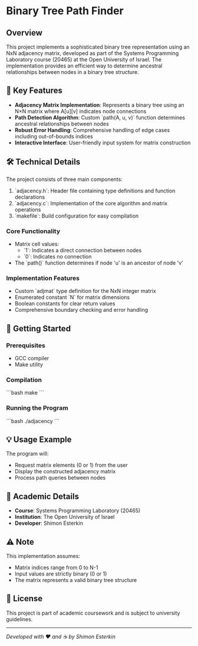 # Binary Tree Path Finder

## Overview
This project implements a sophisticated binary tree representation using an NxN adjacency matrix, developed as part of the Systems Programming Laboratory course (20465) at the Open University of Israel. The implementation provides an efficient way to determine ancestral relationships between nodes in a binary tree structure.

## 🌟 Key Features
- **Adjacency Matrix Implementation**: Represents a binary tree using an N×N matrix where A[u][v] indicates node connections
- **Path Detection Algorithm**: Custom \`path(A, u, v)\` function determines ancestral relationships between nodes
- **Robust Error Handling**: Comprehensive handling of edge cases including out-of-bounds indices
- **Interactive Interface**: User-friendly input system for matrix construction

## 🛠️ Technical Details
The project consists of three main components:
1. \`adjacency.h\`: Header file containing type definitions and function declarations
2. \`adjacency.c\`: Implementation of the core algorithm and matrix operations
3. \`makefile\`: Build configuration for easy compilation

### Core Functionality
- Matrix cell values:
  - \`1\`: Indicates a direct connection between nodes
  - \`0\`: Indicates no connection
- The \`path()\` function determines if node 'u' is an ancestor of node 'v'

### Implementation Features
- Custom \`adjmat\` type definition for the NxN integer matrix
- Enumerated constant \`N\` for matrix dimensions
- Boolean constants for clear return values
- Comprehensive boundary checking and error handling

## 🚀 Getting Started

### Prerequisites
- GCC compiler
- Make utility

### Compilation
\`\`\`bash
make
\`\`\`

### Running the Program
\`\`\`bash
./adjacency
\`\`\`

## 💡 Usage Example
The program will:
- Request matrix elements (0 or 1) from the user
- Display the constructed adjacency matrix
- Process path queries between nodes

## 📝 Academic Details
- **Course**: Systems Programming Laboratory (20465)
- **Institution**: The Open University of Israel
- **Developer**: Shimon Esterkin

## ⚠️ Note
This implementation assumes:
- Matrix indices range from 0 to N-1
- Input values are strictly binary (0 or 1)
- The matrix represents a valid binary tree structure

## 📄 License
This project is part of academic coursework and is subject to university guidelines.

---
*Developed with ❤️ and ☕ by Shimon Esterkin*

